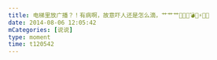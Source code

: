 ```yaml
---
title: 电梯里放广播？！有病啊，故意吓人还是怎么滴，艹艹艹🤬🤬🔪💣🔪⚡️💩💩
date: 2014-08-06 12:05:42
mCategories: [说说]
type: moment
time: t120542
---
```


